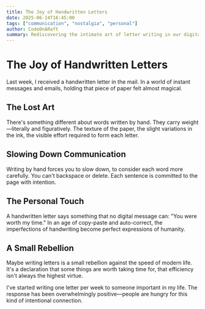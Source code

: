 ```yaml
---
title: The Joy of Handwritten Letters
date: 2025-06-14T16:45:00
tags: ["communication", "nostalgia", "personal"]
author: CodeOnARaft
summary: Rediscovering the intimate art of letter writing in our digital age.
---
```


# The Joy of Handwritten Letters

Last week, I received a handwritten letter in the mail. In a world of instant messages and emails, holding that piece of paper felt almost magical.

## The Lost Art

There's something different about words written by hand. They carry weight—literally and figuratively. The texture of the paper, the slight variations in the ink, the visible effort required to form each letter.

## Slowing Down Communication

Writing by hand forces you to slow down, to consider each word more carefully. You can't backspace or delete. Each sentence is committed to the page with intention.

## The Personal Touch

A handwritten letter says something that no digital message can: "You were worth my time." In an age of copy-paste and auto-correct, the imperfections of handwriting become perfect expressions of humanity.

## A Small Rebellion

Maybe writing letters is a small rebellion against the speed of modern life. It's a declaration that some things are worth taking time for, that efficiency isn't always the highest virtue.

I've started writing one letter per week to someone important in my life. The response has been overwhelmingly positive—people are hungry for this kind of intentional connection.